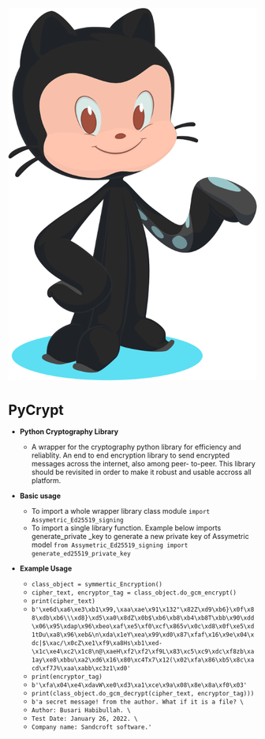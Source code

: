 ![GitHub Light](./base-octocat.svg)
# PyCrypt
- **Python Cryptography Library**
  -  A wrapper for the cryptography python library for efficiency and reliablity. An end to end encryption library to send encrypted messages across the internet, also among peer-  to-peer. This library should be revisited in order to make it robust and usable accross all platform.

- **Basic usage**
  - To import a whole wrapper library class module 
     `import Assymetric_Ed25519_signing`
  - To import a single library function. Example below imports generate_private _key to generate a new private key of Assymetric model
    `from Assymetric_Ed25519_signing import generate_ed25519_private_key`
- **Example Usage**
  - `class_object = symmertic_Encryption()`
  - `cipher_text, encryptor_tag = class_object.do_gcm_encrypt()` 
  - `print(cipher_text)`
  - `
b'\xe6d\xa6\xe3\xb1\x99,\xaa\xae\x91\x132"\x82Z\xd9\xb6}\x0f\x88\xdb\xb6\\\xd8}\xd5\xa0\x8dZ\x0b$\xb6\xb8\xb4\xb8T\xbb\x90\xdd\x06\x95\xdap\x96\xbeo\xaf\xe5\xf0\xcf\x865v\x0c\xd8\x0f\xe5\xd1tDu\xa8\x96\xeb&\n\xda\x1eY\xea\x99\xd0\x87\xfaf\x16\x9e\x04\xdc|$\xac/\x0cZ\xe1\xf9\xa8Hs\xb1\xed-\x1c\xe4\xc2\x1c8\n@\xaeH\xf2\xf2\xf9L\x83\xc5\xc9\xdc\xf8zb\xa1ay\xe8\xbbu\xa2\xd6\x16\x80\xc4Tx7\x12(\x02\xfa\x86\xb5\x8c\xacd\xf7J%\xaa\xabb\xc3z1\xd0'
`
  - `print(encryptor_tag)`
  - `b'\xfa\x04\xe4\xdavW\xe0\xd3\xa1\xce\x9a\x08\x8e\x8a\xf0\x03'`
  - `print(class_object.do_gcm_decrypt(cipher_text, encryptor_tag)))`
  - `b'a secret message! from the author. What if it is a file? \ `
  -  `Author: Busari Habibullah. \`
  - `Test Date: January 26, 2022. \`
  - `Company name: Sandcroft software.'`
